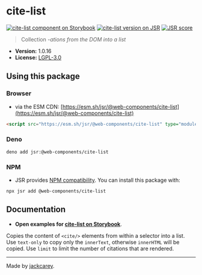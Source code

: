 # cite-list

[![cite-list component on Storybook](https://cdn.jsdelivr.net/gh/storybookjs/brand@main/badge/badge-storybook.svg)](https://jackcarey.co.uk/web-components/docs/?path=/docs/components-cite-list) [![cite-list version on JSR](https://jsr.io/badges/@web-components/cite-list)](https://jsr.io/@web-components/cite-list/versions) [![JSR score](https://jsr.io/badges/@web-components/cite-list/score)](https://jsr.io/@web-components/cite-list/score)

> Collection <cite/>-ations from the DOM into a list

-   **Version:** 1.0.16
-   **License:** [LGPL-3.0](./LICENSE.md)

## Using this package

### Browser

-   via the ESM CDN: [https://esm.sh/jsr/@web-components/cite-list](https://esm.sh/jsr/@web-components/cite-list)

```html
<script src="https://esm.sh/jsr/@web-components/cite-list" type="module"></script>
```

### Deno

```
deno add jsr:@web-components/cite-list
```

### NPM

-   JSR provides [NPM compatibility](https://jsr.io/docs/npm-compatibility). You can install this package with:

```
npx jsr add @web-components/cite-list
```

## Documentation

-   **Open examples for [cite-list on Storybook](https://jackcarey.co.uk/web-components/docs/?path=/docs/components-cite-list)**.

Copies the content of `<cite/>` elements from within a selector into a list. Use `text-only` to copy only the `innerText`, otherwise `innerHTML` will be copied. Use `limit` to limit the number of citations that are rendered.


---

Made by [jackcarey](https://jackcarey.co.uk).
